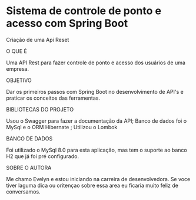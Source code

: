 # Sistema de controle de ponto e acesso com Spring Boot
Criação de uma Api Reset

O QUE É

Uma API Rest para fazer controle de ponto e acesso dos usuários de uma empresa.

OBJETIVO

Dar os primeiros passos com Spring Boot no desenvolvimento de API's e praticar os conceitos das ferramentas.

BIBLIOTECAS DO PROJETO

Usou o Swagger para fazer a documentação da API;
Banco de dados foi o MySql e o ORM Hibernate ;
Utilizou o Lombok 

BANCO DE DADOS

Foi utilizado o MySql 8.0 para esta aplicação, mas tem o suporte ao banco H2 que já foi pré configurado.

SOBRE O AUTORA

Me chamo Evelyn e estou iniciando na carreira de desenvolvedora. 
Se voce tiver laguma dica ou oritençao sobre essa area eu ficaria muito feliz de conversamos. 
